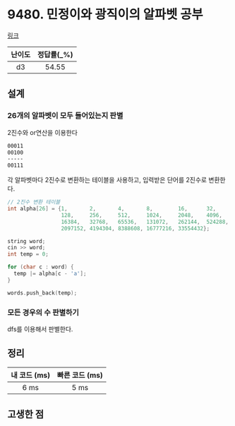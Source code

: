 # 9480. 민정이와 광직이의 알파벳 공부

[링크](https://swexpertacademy.com/main/code/problem/problemDetail.do?contestProbId=AXAdrmW61ssDFAXq)

| 난이도 | 정답률(\_%) |
| :----: | :---------: |
|   d3   |    54.55    |

## 설계

### 26개의 알파벳이 모두 들어있는지 판별

2진수와 or연산을 이용한다

```sh
00011
00100
-----
00111
```

각 알파벳마다 2진수로 변환하는 테이블을 사용하고, 입력받은 단어를 2진수로 변환한다.

```cpp
// 2진수 변환 테이블
int alpha[26] = {1,       2,       4,       8,        16,      32,     64,
                 128,     256,     512,     1024,     2048,    4096,   8192,
                 16384,   32768,   65536,   131072,   262144,  524288, 1048576,
                 2097152, 4194304, 8388608, 16777216, 33554432};
```

```cpp
string word;
cin >> word;
int temp = 0;

for (char c : word) {
  temp |= alpha[c - 'a'];
}

words.push_back(temp);
```

### 모든 경우의 수 판별하기

dfs를 이용해서 판별한다.

## 정리

| 내 코드 (ms) | 빠른 코드 (ms) |
| :----------: | :------------: |
|     6 ms     |      5 ms      |

## 고생한 점
